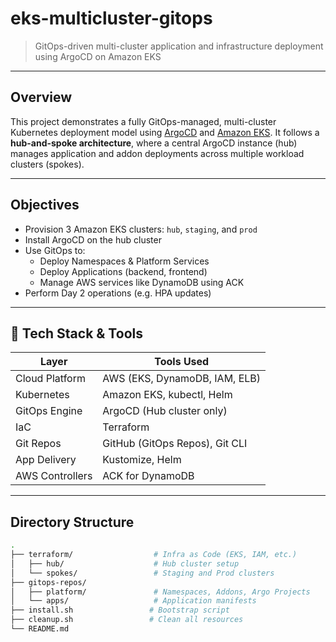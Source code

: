 # eks-multicluster-gitops

> GitOps-driven multi-cluster application and infrastructure deployment using ArgoCD on Amazon EKS

---

## Overview

This project demonstrates a fully GitOps-managed, multi-cluster Kubernetes deployment model using [ArgoCD](https://argo-cd.readthedocs.io/en/stable/) and [Amazon EKS](https://aws.amazon.com/eks/). It follows a **hub-and-spoke architecture**, where a central ArgoCD instance (hub) manages application and addon deployments across multiple workload clusters (spokes).

---

##  Objectives

- Provision 3 Amazon EKS clusters: `hub`, `staging`, and `prod`
- Install ArgoCD on the hub cluster
- Use GitOps to:
  - Deploy Namespaces & Platform Services
  - Deploy Applications (backend, frontend)
  - Manage AWS services like DynamoDB using ACK
- Perform Day 2 operations (e.g. HPA updates)

---

## 🔧 Tech Stack & Tools

| Layer             | Tools Used                            |
|------------------|----------------------------------------|
| Cloud Platform   | AWS (EKS, DynamoDB, IAM, ELB)          |
| Kubernetes       | Amazon EKS, kubectl, Helm              |
| GitOps Engine    | ArgoCD (Hub cluster only)              |
| IaC              | Terraform                              |
| Git Repos        | GitHub (GitOps Repos), Git CLI         |
| App Delivery     | Kustomize, Helm                        |
| AWS Controllers  | ACK for DynamoDB                       |

---

## Directory Structure

```bash
.
├── terraform/                  # Infra as Code (EKS, IAM, etc.)
│   ├── hub/                    # Hub cluster setup
│   └── spokes/                 # Staging and Prod clusters
├── gitops-repos/
│   ├── platform/               # Namespaces, Addons, Argo Projects
│   └── apps/                   # Application manifests
├── install.sh                 # Bootstrap script
├── cleanup.sh                 # Clean all resources
└── README.md
